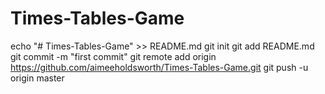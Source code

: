 # Times-Tables-Game
echo "# Times-Tables-Game" >> README.md
git init
git add README.md
git commit -m "first commit"
git remote add origin https://github.com/aimeeholdsworth/Times-Tables-Game.git
git push -u origin master
